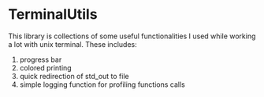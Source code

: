 # TerminalUtils

This library is collections of some useful functionalities I used while working a lot with unix terminal. These includes:
1. progress bar
2. colored printing 
3. quick redirection of std_out to file
4. simple logging function for profiling functions calls
